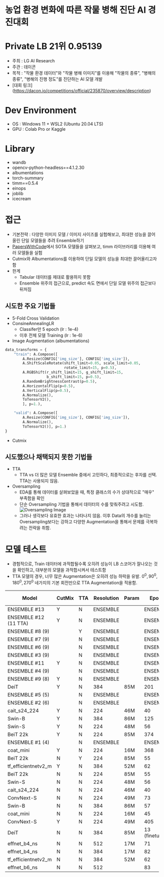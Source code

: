 # 농업 환경 변화에 따른 작물 병해 진단 AI 경진대회

# Private LB 21위 0.95139
- 주최 : LG AI Research
- 주관 : 데이콘
- 목적 : "작물 환경 데이터"와 "작물 병해 이미지"를 이용해 "작물의 종류", "병해의 종류", "병해의 진행 정도"를 진단하는 AI 모델 개발
- [대회 링크] (https://dacon.io/competitions/official/235870/overview/description)

# Dev Environment
- OS : Windows 11 + WSL2 (Ubuntu 20.04 LTS)
- GPU : Colab Pro or Kaggle

# Library
- wandb 
- opencv-python-headless==4.1.2.30 
- albumentations 
- torch-summary 
- timm==0.5.4 
- einops 
- joblib 
- icecream

# 접근
- 기본전략 : 다양한 이미지 모델 / 이미지 사이즈를 실험해보고, 최대한 성능을 끌어올린 단일 모델들을 추려 Ensemble하기
- [PapersWithCode](https://paperswithcode.com/)에서 SOTA 모델들을 살펴보고, timm 라이브러리를 이용해 여러 모델들을 실험
- Cutmix와 Albumentations를 이용하여 단일 모델의 성능을 최대한 끌어올리고자 함
- 한계
    - Tabular 데이터를 제대로 활용하지 못함
    - Ensemble 위주의 접근으로, predict 속도 면에서 단일 모델 위주의 접근보다 뒤처짐

## 시도한 주요 기법들
- 5-Fold Cross Validation
- ConsineAnnealingLR
    - Classifer만 5 epoch (lr : 1e-4)
    - 이후 전체 모델 Training (lr : 1e-6)
- Image Augmentation (albumentations)
```python
data_transforms = {
    "train": A.Compose([
        A.Resize(CONFIG['img_size'], CONFIG['img_size']),
        A.ShiftScaleRotate(shift_limit=0.05, scale_limit=0.05,
                           rotate_limit=15, p=0.5),
        A.RGBShift(r_shift_limit=15, g_shift_limit=15,
                   b_shift_limit=15, p=0.5),
        A.RandomBrightnessContrast(p=0.5),
        A.HorizontalFlip(p=0.5),
        A.VerticalFlip(p=0.5),
        A.Normalize(),
        ToTensorV2(),
        ], p=1.),

    "valid": A.Compose([
        A.Resize(CONFIG['img_size'], CONFIG['img_size']),
        A.Normalize(),
        ToTensorV2()], p=1.)
}
```
- Cutmix

## 시도했으나 채택되지 못한 기법들
- TTA
    - TTA vs 더 많은 모델 Ensemble 중에서 고민하다, 최종적으로는 후자를 선택. TTA는 사용되지 않음.
- Oversampling
    - EDA를 통해 데이터를 살펴보았을 때, 특정 클래스의 수가 상대적으로 "매우" 부족함을 확인
    - 단순 Oversampling 기법을 통해서 데이터의 수를 맞춰주려고 시도함.
    ![Oversampling Image](https://i.imgur.com/uBPlTpV.png)
    - 그러나 생각보다 유효한 효과는 나타나지 않음. 이후 Data의 개수를 늘리는 Oversampling보다는 강하고 다양한 Augmentation을 통해서 문제를 극복하려는 전략을 취함.

# 모델 테스트
- 경험적으로, Train 데이터에 과적합될수록 오히려 성능이 LB 스코어가 잘나오는 것을 확인하고, 대부분의 모델을 과적합시켜서 테스트함
- TTA 모델의 경우, 너무 많은 Augmentation은 오히려 성능 하락을 유발. $0^0, 90^0, 180^0, 270^0$ 네가지의 기본 회전만으로 TTA Augmentation을 적용함.

| Model | CutMix | TTA | Resolution | Param | Epoch | Train F1 | Valid F1 | Public LB | Note |  |  |  |  |  |  |  |  |  |  |  |  |  |  |  |  |  |  |  |  |  |
|---|---|---|---|---|---|---|---|---|---|---|---|---|---|---|---|---|---|---|---|---|---|---|---|---|---|---|---|---|---|---|
| ENSEMBLE #13 | Y | N | ENSEMBLE |  | ENSEMBLE |  |  | 0.949678674 | original_finecutmix_effnetv2m_swin_deit_b4ns512_coatmini224_beit224in22k_cait224_swinS224_convnextS224 |  |  |  |  |  |  |  |  |  |  |  |  |  |  |  |  |  |  |  |  |  |
| ENSEMBLE   #12 (11 TTA) | Y | N | ENSEMBLE |  | ENSEMBLE |  |  | 0.948370833 | finecutmix_TTA_effnetv2m_swin_deit_b4ns512_coatmini224_beit224in22k_cait224_swinS224_convnextS224 |  |  |  |  |  |  |  |  |  |  |  |  |  |  |  |  |  |  |  |  |  |
| ENSEMBLE #8 (9) |  | Y | ENSEMBLE |  | ENSEMBLE |  |  | 0.948030037 | effnetv2m(62)_swin(57)_deit_b4ns512_coatmini224_beit224in22k_cait224_swinS224_convnextS224_TTA |  |  |  |  |  |  |  |  |  |  |  |  |  |  |  |  |  |  |  |  |  |
| ENSEMBLE   #7 (9) |  | N | ENSEMBLE |  | ENSEMBLE |  |  | 0.947822635 | effnetv2m(62)_swin(57)_deit_b4ns512_coatmini224_beit224in22k_cait224_swinS224_convnextS224 |  |  |  |  |  |  |  |  |  |  |  |  |  |  |  |  |  |  |  |  |  |
| ENSEMBLE #6 (9) |  | N | ENSEMBLE |  | ENSEMBLE |  |  | 0.947634928 | effnetv2m(62)_swin(57)_deit_b4ns512_coatmini224_beit224in22k_cait224_[B]swinS224_convnextS224 |  |  |  |  |  |  |  |  |  |  |  |  |  |  |  |  |  |  |  |  |  |
| ENSEMBLE   #3 (9) |  | N | ENSEMBLE |  | ENSEMBLE |  |  | 0.946883266 | effnetv2m(3)_swin(3)_deit_b4ns512_coatmini224_beit224in22k_cait224_swinS224_convnextS224 |  |  |  |  |  |  |  |  |  |  |  |  |  |  |  |  |  |  |  |  |  |
| ENSEMBLE #11 | Y | N | ENSEMBLE |  | ENSEMBLE |  |  | 0.946642688 | finecutmix_effnetv2m_swin_deit_b4ns512(160)_coatmini224_beit224in22k_cait224_swinS224_convnextS224 |  |  |  |  |  |  |  |  |  |  |  |  |  |  |  |  |  |  |  |  |  |
| ENSEMBLE   #4 (9) |  | N | ENSEMBLE |  | ENSEMBLE |  |  | 0.946176973 | effnetv2m(3)_swin(3)_deit_b4ns512_coatmini224_beit224in22k_cait224_[B]swinS224_convnextS224 |  |  |  |  |  |  |  |  |  |  |  |  |  |  |  |  |  |  |  |  |  |
| ENSEMBLE #9 (8) | Y | N | ENSEMBLE |  | ENSEMBLE |  |  | 0.946096307 | effnetv2m_swin_deit_coatmini224_beit224in22k_cait224_swinS224_convnextS224 |  |  |  |  |  |  |  |  |  |  |  |  |  |  |  |  |  |  |  |  |  |
| DeiT | Y | N | 384 | 85M | 201 | 0.8811 | 1 | 0.945885493 | w |  |  |  |  |  |  |  |  |  |  |  |  |  |  |  |  |  |  |  |  |  |
| ENSEMBLE #5 (5) |  | N | ENSEMBLE |  | ENSEMBLE |  |  | 0.94480485 | coatmini224_beit224in22k_cait224_[B]swinS224_convnextS224 |  |  |  |  |  |  |  |  |  |  |  |  |  |  |  |  |  |  |  |  |  |
| ENSEMBLE   #2 (6) |  | N | ENSEMBLE |  | ENSEMBLE |  |  | 0.944121324 | effnetv2m(3)_swinB(3)_deit_b4ns512_coatmini224 |  |  |  |  |  |  |  |  |  |  |  |  |  |  |  |  |  |  |  |  |  |
| cait_s24_224 | Y | N | 224 | 46M | 40 | 0.7338 | 1 | 0.942474188 |  |  |  |  |  |  |  |  |  |  |  |  |  |  |  |  |  |  |  |  |  |  |
| Swin-B | Y | N | 384 | 86M | 125 | 0.8078 | 1 | 0.941872109 |  |  |  |  |  |  |  |  |  |  |  |  |  |  |  |  |  |  |  |  |  |  |
| Swin-S | Y | N | 224 | 48M | 56 | 0.8685 | 1 | 0.941198225 | swin_small_patch4_window7_224 |  |  |  |  |  |  |  |  |  |  |  |  |  |  |  |  |  |  |  |  |  |
| BeiT   22k | Y | N | 224 | 85M | 374 | 0.8792 | 1 | 0.941053769 | beit_base_patch16_224_in22k |  |  |  |  |  |  |  |  |  |  |  |  |  |  |  |  |  |  |  |  |  |
| ENSEMBLE #1 (4) |  | N | ENSEMBLE |  | ENSEMBLE |  |  | 0.939868495 | effnetv2m(3)_swinB(3)_deit_b4ns(50) |  |  |  |  |  |  |  |  |  |  |  |  |  |  |  |  |  |  |  |  |  |
| coat_mini | Y | N | 224 | 16M | 368 | 0.7699 | 1 | 0.937212932 |  |  |  |  |  |  |  |  |  |  |  |  |  |  |  |  |  |  |  |  |  |  |
| BeiT 22k | N | Y | 224 | 85M | 55 |  | 1 | 0.935879431 | beit_base_patch16_224_in22k |  |  |  |  |  |  |  |  |  |  |  |  |  |  |  |  |  |  |  |  |  |
| tf_efficientnetv2_m | Y | N | 384 | 52M | 62 | 0.7111 | 1 | 0.93544119 | tf_efficientnetv2_m |  |  |  |  |  |  |  |  |  |  |  |  |  |  |  |  |  |  |  |  |  |
| BeiT 22k | N | N | 224 | 85M | 55 | 0.9918 | 1 | 0.935041547 | beit_base_patch16_224_in22k |  |  |  |  |  |  |  |  |  |  |  |  |  |  |  |  |  |  |  |  |  |
| Swin-S | N | N | 224 | 48M | 56 | 0.9968 | 1 | 0.934686009 | swin_small_patch4_window7_224 |  |  |  |  |  |  |  |  |  |  |  |  |  |  |  |  |  |  |  |  |  |
| cait_s24_224 | N | N | 224 | 46M | 40 | 0.9913 | 1 | 0.932752062 |  |  |  |  |  |  |  |  |  |  |  |  |  |  |  |  |  |  |  |  |  |  |
| ConvNext-S | N | N | 224 | 49M | 73 | 0.9967 | 1 | 0.932625441 | convnext_small |  |  |  |  |  |  |  |  |  |  |  |  |  |  |  |  |  |  |  |  |  |
| Swin-B | N | N | 384 | 86M | 57 | 0.9959 | 1 | 0.932183115 | swin_base_patch4_window12_384 |  |  |  |  |  |  |  |  |  |  |  |  |  |  |  |  |  |  |  |  |  |
| coat_mini | N | N | 224 | 16M | 45 | 0.9968 | 1 | 0.931627762 |  |  |  |  |  |  |  |  |  |  |  |  |  |  |  |  |  |  |  |  |  |  |
| ConvNext-S | Y | N | 224 | 49M | 405 |  | 1 | 0.931021272 | convnext_small |  |  |  |  |  |  |  |  |  |  |  |  |  |  |  |  |  |  |  |  |  |
| DeiT | N | N | 384 | 85M | 13   (finetune) | 0.9878 | 0.9952 | 0.927680222 | deit_base_distilled_patch16_384 |  |  |  |  |  |  |  |  |  |  |  |  |  |  |  |  |  |  |  |  |  |
| effnet_b4_ns | N | N | 512 | 17M | 71 | 0.9893 | 1 | 0.927216641 | tf_efficientnet_b4_ns | 　 | 　 | 　 | 　 | 　 | 　 | 　 | 　 | 　 | 　 | 　 | 　 | 　 | 　 | 　 | 　 | 　 | 　 | 　 | 　 | 　 |
| effnet_b4_ns | N | N | 384 | 17M | 82 | 0.9896 | 1 | 0.925359356 | tf_efficientnet_b4_ns |  |  |  |  |  |  |  |  |  |  |  |  |  |  |  |  |  |  |  |  |  |
| tf_efficientnetv2_m | N | N | 384 | 52M | 62 | 0.9926 | 1 | 0.925318381 | tf_efficientnetv2_m |  |  |  |  |  |  |  |  |  |  |  |  |  |  |  |  |  |  |  |  |  |
| effnet_b6_ns | N | N | 512 | 　 | 83 | 0.994 | 1 | 0.908087196 | tf_efficientnet_b6_ns |  |  |  |  |  |  |  |  |  |  |  |  |  |  |  |  |  |  |  |  |  |


